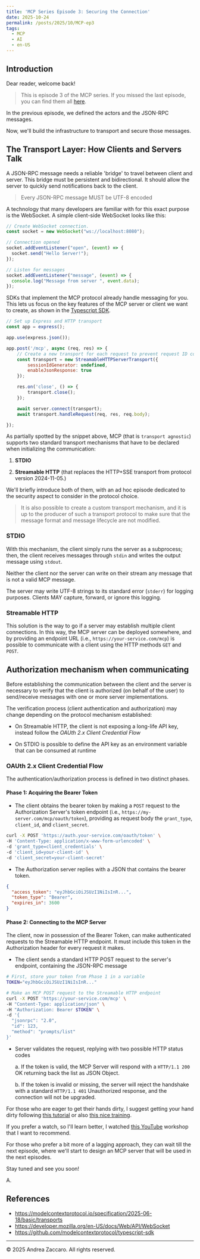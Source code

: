 ```yaml
---
title: 'MCP Series Episode 3: Securing the Connection'
date: 2025-10-24
permalink: /posts/2025/10/MCP-ep3
tags:
  - MCP
  - AI
  - en-US
---
```


## Introduction

Dear reader, welcome back!

>This is episode 3 of the MCP series. If you missed the last episode, you can find them all [here](https://andzac.github.io/dd.product/year-archive/).

In the previous episode, we defined the actors and the JSON-RPC messages.

Now, we'll build the infrastructure to transport and secure those messages.

## The Transport Layer: How Clients and Servers Talk

A JSON-RPC message needs a reliable 'bridge' to travel between client and server. This bridge must be persistent and bidirectional. It should allow the server to quickly send notifications back to the client.

> Every JSON-RPC message MUST be UTF-8 encoded

A technology that many developers are familiar with for this exact purpose is the WebSocket. A simple client-side WebSocket looks like this:

```javascript
// Create WebSocket connection.
const socket = new WebSocket("ws://localhost:8080");

// Connection opened
socket.addEventListener("open", (event) => {
  socket.send("Hello Server!");
});

// Listen for messages
socket.addEventListener("message", (event) => {
  console.log("Message from server ", event.data);
});
```

SDKs that implement the MCP protocol already handle messaging for you. This lets us focus on the key features of the MCP server or client we want to create, as shown in the [Typescript SDK](https://github.com/modelcontextprotocol/typescript-sdk).

```javascript
// Set up Express and HTTP transport
const app = express();

app.use(express.json());

app.post('/mcp', async (req, res) => {
    // Create a new transport for each request to prevent request ID collisions
    const transport = new StreamableHTTPServerTransport({
        sessionIdGenerator: undefined,
        enableJsonResponse: true
    });

    res.on('close', () => {
        transport.close();
    });

    await server.connect(transport);
    await transport.handleRequest(req, res, req.body);

});

```

As partially spotted by the snippet above, MCP (that is `transport agnostic`) supports two standard transport mechanisms that have to be declared when initializing the communication:

1. **STDIO**

2. **Streamable HTTP** (that replaces the HTTP+SSE transport from protocol version 2024-11-05.)

We'll briefly introduce both of them, with an ad hoc episode dedicated to the security aspect to consider in the protocol choice.

> It is also possible to create a custom transport mechanism, and it is up to the producer of such a transport protocol to make sure that the message format and message lifecycle are not modified.

### STDIO

With this mechanism, the client simply runs the server as a subprocess; then, the client receives messages through `stdin` and writes the output message using `stdout`.

Neither the client nor the server can write on their stream any message that is not a valid MCP message.

The server may write UTF-8 strings to its standard error (`stderr`) for logging purposes. Clients MAY capture, forward, or ignore this logging.

### Streamable HTTP

This solution is the way to go if a server may establish multiple client connections. In this way, the MCP server can be deployed somewhere, and by providing an endpoint URL (i.e., `https://your-service.com/mcp`) is possible to communicate with a client using the HTTP methods `GET` and `POST`.

## Authorization mechanism when communicating

Before establishing the communication between the client and the server is necessary to verify that the client is authorized (on behalf of the user) to send/receive messages with one or more server implementations.

The verification process (client authentication and authorization) may change depending on the protocol mechanism established:

- On Streamable HTTP, the client is not exposing a long-life API key, instead follow the *OAUth 2.x Client Credential Flow*

- On STDIO is possible to define the API key as an environment variable that can be consumed at runtime

### OAUth 2.x Client Credential Flow

The authentication/authorization process is defined in two distinct phases.

#### Phase 1: Acquiring the Bearer Token

- The client obtains the bearer token by making a `POST` request to the Authorization Server's token endpoint (i.e., `https://my-server.com/mcp/oauth/token`), providing as request body the `grant_type`, `client_id`, and `client_secret`.

```bash
curl -X POST 'https://auth.your-service.com/oauth/token' \
-H 'Content-Type: application/x-www-form-urlencoded' \
-d 'grant_type=client_credentials' \
-d 'client_id=your-client-id' \
-d 'client_secret=your-client-secret'
```

- The Authorization server replies with a JSON that contains the bearer token.

```JSON
{
  "access_token": "eyJhbGciOiJSUzI1NiIsInR...",
  "token_type": "Bearer",
  "expires_in": 3600
}
```

#### Phase 2: Connecting to the MCP Server

The client, now in possession of the Bearer Token, can make authenticated requests to the Streamable HTTP endpoint. It must include this token in the Authorization header for every request it makes.

- The client sends a standard HTTP POST request to the server's endpoint, containing the JSON-RPC message

```bash
# First, store your token from Phase 1 in a variable
TOKEN="eyJhbGciOiJSUzI1NiIsInR..."

# Make an MCP POST request to the Streamable HTTP endpoint
curl -X POST 'https://your-service.com/mcp' \
-H "Content-Type: application/json" \
-H "Authorization: Bearer $TOKEN" \
-d '{
  "jsonrpc": "2.0",
  "id": 123,
  "method": "prompts/list"
}'
```

- Server validates the request, replying with two possible HTTP status codes

    a. If the token is valid, the MCP Server will respond with a `HTTP/1.1 200` OK returning back the list as JSON Object.

    b. If the token is invalid or missing, the server will reject the handshake with a standard `HTTP/1.1 401` Unauthorized response, and the connection will not be upgraded.

For those who are eager to get their hands dirty, I suggest getting your hand dirty following [this tutorial](https://medium.com/@aparna_prasad/build-your-first-mcp-server-in-typescript-with-code-02af89ef2a5f) or also [this nice training](https://huggingface.co/learn/mcp-course/en/unit1/communication-protocol?utm_source=chatgpt.com).

If you prefer a watch, so I'll learn better, I watched [this YouTube](https://www.youtube.com/watch?v=kQmXtrmQ5Zg) workshop that I want to recommend.

For those who prefer a bit more of a lagging approach, they can wait till the next episode, where we'll start to design an MCP server that will be used in the next episodes.

Stay tuned and see you soon!

A.

## References

- <https://modelcontextprotocol.io/specification/2025-06-18/basic/transports>
- <https://developer.mozilla.org/en-US/docs/Web/API/WebSocket>
- <https://github.com/modelcontextprotocol/typescript-sdk>

---
&copy; 2025 Andrea Zaccaro. All rights reserved.
